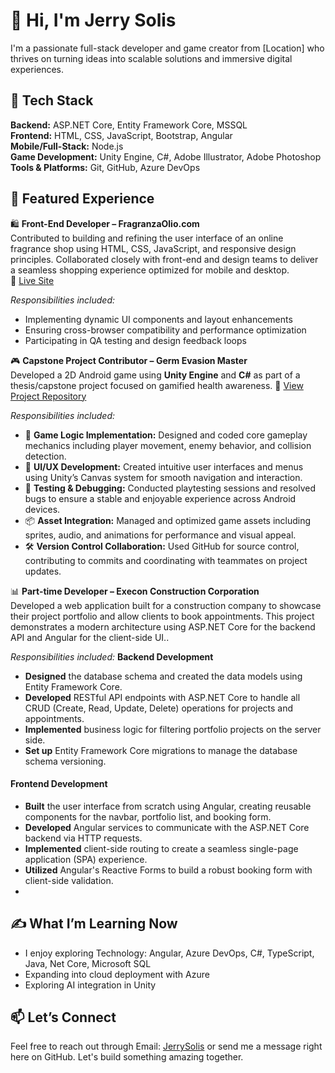 # 👋 Hi, I'm Jerry Solis

I'm a passionate full-stack developer and game creator from [Location] who thrives on turning ideas into scalable solutions and immersive digital experiences.

## 🧰 Tech Stack

**Backend:** ASP.NET Core, Entity Framework Core, MSSQL  
**Frontend:** HTML, CSS, JavaScript, Bootstrap, Angular  
**Mobile/Full-Stack:** Node.js  
**Game Development:** Unity Engine, C#, Adobe Illustrator, Adobe Photoshop  
**Tools & Platforms:** Git, GitHub, Azure DevOps

## 🚀 Featured Experience

🛍️ **Front-End Developer – FragranzaOlio.com**  
Contributed to building and refining the user interface of an online fragrance shop using HTML, CSS, JavaScript,
and responsive design principles. Collaborated closely with front-end and design teams to deliver a seamless shopping experience optimized for mobile and desktop.  
📍 [Live Site](https://fragranzaolio.com)

_Responsibilities included:_
- Implementing dynamic UI components and layout enhancements
- Ensuring cross-browser compatibility and performance optimization
- Participating in QA testing and design feedback loops

🎮 **Capstone Project Contributor – Germ Evasion Master**  
Developed a 2D Android game using **Unity Engine** and **C#** as part of a thesis/capstone project focused on gamified health awareness.
📍 [View Project Repository](https://github.com/JerrySolis/ThesisCapstoneProject)

_Responsibilities included:_
- 🧠 **Game Logic Implementation:** Designed and coded core gameplay mechanics including player movement, enemy behavior, and collision detection.
- 🎨 **UI/UX Development:** Created intuitive user interfaces and menus using Unity’s Canvas system for smooth navigation and interaction.
- 🧪 **Testing & Debugging:** Conducted playtesting sessions and resolved bugs to ensure a stable and enjoyable experience across Android devices.
- 📦 **Asset Integration:** Managed and optimized game assets including sprites, audio, and animations for performance and visual appeal.
- 🛠️ **Version Control Collaboration:** Used GitHub for source control, contributing to commits and coordinating with teammates on project updates.


📊 **Part-time Developer – Execon Construction Corporation**  
Developed a web application built for a construction company to showcase their project portfolio and allow clients to book appointments. 
This project demonstrates a modern architecture using ASP.NET Core for the backend API and Angular for the client-side UI..

_Responsibilities included:_
**Backend Development**
-   **Designed** the database schema and created the data models using Entity Framework Core.
-   **Developed** RESTful API endpoints with ASP.NET Core to handle all CRUD (Create, Read, Update, Delete) operations for projects and appointments.
-   **Implemented** business logic for filtering portfolio projects on the server side.
-   **Set up** Entity Framework Core migrations to manage the database schema versioning.

#### **Frontend Development**
-   **Built** the user interface from scratch using Angular, creating reusable components for the navbar, portfolio list, and booking form.
-   **Developed** Angular services to communicate with the ASP.NET Core backend via HTTP requests.
-   **Implemented** client-side routing to create a seamless single-page application (SPA) experience.
-   **Utilized** Angular's Reactive Forms to build a robust booking form with client-side validation.
-   
## ✍️ What I’m Learning Now

- I enjoy exploring Technology: Angular, Azure DevOps, C#, TypeScript, Java, Net Core, Microsoft SQL
- Expanding into cloud deployment with Azure
- Exploring AI integration in Unity


## 📫 Let’s Connect
Feel free to reach out through Email: [JerrySolis](mailto:jerrysolis969@outlook.com) or send me a message right here on GitHub. Let's build something amazing together.

